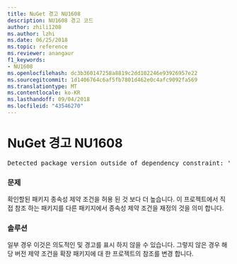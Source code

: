 ```yaml
---
title: NuGet 경고 NU1608
description: NU1608 경고 코드
author: zhili1208
ms.author: lzhi
ms.date: 06/25/2018
ms.topic: reference
ms.reviewer: anangaur
f1_keywords:
- NU1608
ms.openlocfilehash: dc3b360147258a8819c2dd102246e93926957e22
ms.sourcegitcommit: 1d1406764c6af5fb7801d462e0c4afc9092fa569
ms.translationtype: MT
ms.contentlocale: ko-KR
ms.lasthandoff: 09/04/2018
ms.locfileid: "43546270"
---
```

# <a name="nuget-warning-nu1608"></a>NuGet 경고 NU1608

<pre>Detected package version outside of dependency constraint: 'PackageA' 1.0.0 requires 'PackageB' (= 1.0.0) but version 'PackageB' 2.0.0 was resolved.</pre>

### <a name="issue"></a>문제
확인할된 패키지 종속성 제약 조건을 허용 된 것 보다 더 높습니다. 이 프로젝트에서 직접 참조 하는 패키지를 다른 패키지에서 종속성 제약 조건을 재정의 것을 의미 합니다.

### <a name="solution"></a>솔루션
일부 경우 이것은 의도적인 및 경고를 표시 하지 않을 수 있습니다. 그렇지 않은 경우 해당 버전 제약 조건을 확장 패키지에 대 한 프로젝트의 참조를 변경 합니다.